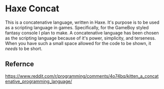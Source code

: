 # Haxe Concat

This is a concatenative language, written in Haxe. It's purpose is to be used
as a scripting language in games. Specifically, for the GameBoy styled fantasy
console I plan to make. A concatenative language has been chosen as the scripting
language because of it's power, simplicity, and terseness. When you have such a
small space allowed for the code to be shown, it *needs* to be short.

## Refernce

https://www.reddit.com/r/programming/comments/4o74bq/kitten_a_concatenative_programming_language/

